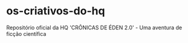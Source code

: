 # os-criativos-do-hq
Repositório oficial da HQ 'CRÔNICAS DE ÉDEN 2.0' - Uma aventura de ficção científica
